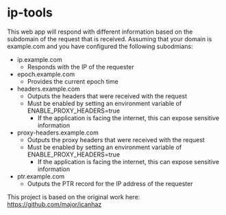 ip-tools
=======

This web app will respond with different information based on the subdomain of the request that is received. Assuming that your domain is example.com and you have configured the following subodmians:

* ip.example.com
  * Responds with the IP of the requester
* epoch.example.com
  * Provides the current epoch time
* headers.example.com
  * Outputs the headers that were received with the request
  * Must be enabled by setting an environment variable of ENABLE_PROXY_HEADERS=true
    * If the application is facing the internet, this can expose sensitive information
* proxy-headers.example.com
  * Outputs the proxy headers that were received with the request
  * Must be enabled by setting an environment variable of ENABLE_PROXY_HEADERS=true
    * If the application is facing the internet, this can expose sensitive information
* ptr.example.com
  * Outputs the PTR record for the IP address of the requester

This project is based on the original work here: https://github.com/major/icanhaz
